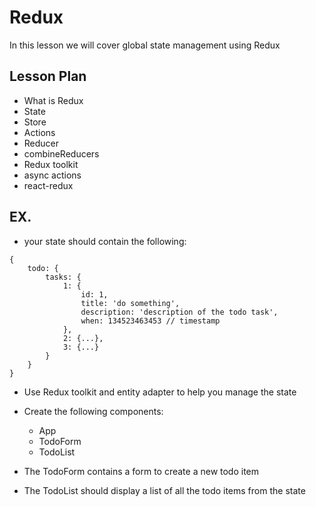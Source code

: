 # Redux

In this lesson we will cover global state management using Redux

## Lesson Plan

- What is Redux
- State
- Store
- Actions
- Reducer
- combineReducers
- Redux toolkit
- async actions
- react-redux

## EX.

- your state should contain the following:

```
{
	todo: {
		tasks: {
			1: {
				id: 1,
				title: 'do something',
				description: 'description of the todo task',
				when: 134523463453 // timestamp
			},
			2: {...},
			3: {...}
		}			
	}
}
```

- Use Redux toolkit and entity adapter to help you manage the state
- Create the following components:
  - App
  - TodoForm
  - TodoList
  
- The TodoForm contains a form to create a new todo item
- The TodoList should display a list of all the todo items from the state